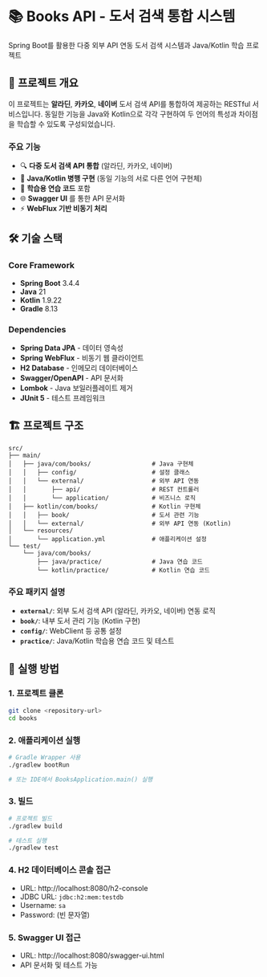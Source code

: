 # 📚 Books API - 도서 검색 통합 시스템

Spring Boot를 활용한 다중 외부 API 연동 도서 검색 시스템과 Java/Kotlin 학습 프로젝트

## 🎯 프로젝트 개요

이 프로젝트는 **알라딘**, **카카오**, **네이버** 도서 검색 API를 통합하여 제공하는 RESTful 서비스입니다. 
동일한 기능을 Java와 Kotlin으로 각각 구현하여 두 언어의 특성과 차이점을 학습할 수 있도록 구성되었습니다.

### 주요 기능
- 🔍 **다중 도서 검색 API 통합** (알라딘, 카카오, 네이버)
- 🎨 **Java/Kotlin 병행 구현** (동일 기능의 서로 다른 언어 구현체)
- 📖 **학습용 연습 코드** 포함
- 🌐 **Swagger UI** 를 통한 API 문서화
- ⚡ **WebFlux 기반 비동기 처리**

## 🛠 기술 스택

### Core Framework
- **Spring Boot** 3.4.4
- **Java** 21
- **Kotlin** 1.9.22
- **Gradle** 8.13

### Dependencies
- **Spring Data JPA** - 데이터 영속성
- **Spring WebFlux** - 비동기 웹 클라이언트
- **H2 Database** - 인메모리 데이터베이스
- **Swagger/OpenAPI** - API 문서화
- **Lombok** - Java 보일러플레이트 제거
- **JUnit 5** - 테스트 프레임워크

## 🏗 프로젝트 구조

```
src/
├── main/
│   ├── java/com/books/                 # Java 구현체
│   │   ├── config/                     # 설정 클래스
│   │   └── external/                   # 외부 API 연동
│   │       ├── api/                    # REST 컨트롤러
│   │       └── application/            # 비즈니스 로직
│   ├── kotlin/com/books/               # Kotlin 구현체
│   │   ├── book/                       # 도서 관련 기능
│   │   └── external/                   # 외부 API 연동 (Kotlin)
│   └── resources/
│       └── application.yml             # 애플리케이션 설정
└── test/
    └── java/com/books/
        ├── java/practice/              # Java 연습 코드
        └── kotlin/practice/            # Kotlin 연습 코드
```

### 주요 패키지 설명

- **`external/`**: 외부 도서 검색 API (알라딘, 카카오, 네이버) 연동 로직
- **`book/`**: 내부 도서 관리 기능 (Kotlin 구현)
- **`config/`**: WebClient 등 공통 설정
- **`practice/`**: Java/Kotlin 학습용 연습 코드 및 테스트

## 🚀 실행 방법

### 1. 프로젝트 클론
```bash
git clone <repository-url>
cd books
```

### 2. 애플리케이션 실행
```bash
# Gradle Wrapper 사용
./gradlew bootRun

# 또는 IDE에서 BooksApplication.main() 실행
```

### 3. 빌드
```bash
# 프로젝트 빌드
./gradlew build

# 테스트 실행
./gradlew test
```

### 4. H2 데이터베이스 콘솔 접근
- URL: http://localhost:8080/h2-console
- JDBC URL: `jdbc:h2:mem:testdb`
- Username: `sa`
- Password: (빈 문자열)

### 5. Swagger UI 접근
- URL: http://localhost:8080/swagger-ui.html
- API 문서화 및 테스트 가능
